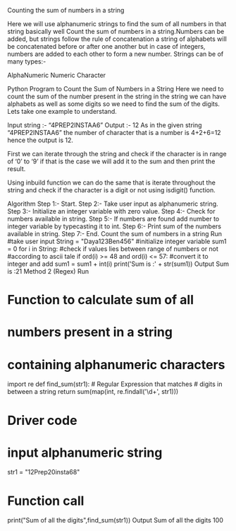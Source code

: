 Counting the sum of numbers in a string
 
Here we will use alphanumeric strings to find the sum of all numbers in that string basically well Count the sum of numbers in a string.Numbers can be added, but strings follow the rule of concatenation a string of alphabets will be concatenated before or after one another but in case of integers, numbers are added to each other to form a new number. Strings can be of many types:-
 
AlphaNumeric
Numeric
Character
 
Python Program to Count the Sum of Numbers in a String
Here we need to count the sum of the number present in the string in the string we can have alphabets as well as some digits so we need to find the sum of the digits. Lets take one example to understand.

Input string :- “4PREP2INSTAA6”
Output :- 12
As in the given string “4PREP2INSTAA6” the number of character that is a number is 4+2+6=12 hence the output is 12.

First we can iterate through the string and check if the character is in range of ‘0’ to ‘9’ if that is the case we will add it to the sum and then print the result.

Using inbuild function we can do the same that is iterate throughout the string and check if the character is a digit or not using isdigit() function.

Algorithm
Step 1:- Start.
Step 2:-  Take user input as alphanumeric string.
Step 3:- Initialize an integer variable with zero value.
Step 4:- Check for numbers available in string.
Step 5:- If numbers are found add number to integer variable by typecasting it to int.
Step 6:- Print sum of the numbers available in string.
Step 7:- End.
Count the sum of numbers in a string
Run
#take user input
String = "Daya123Ben456"
#initialize integer variable
sum1 = 0
for i in String:
    #check if values lies between range of numbers or not
    #according to ascii tale
    if ord(i) >= 48 and ord(i) <= 57:
        #convert it to integer and add
        sum1 = sum1 + int(i)
print('Sum is :' + str(sum1))
Output
Sum is :21
Method 2 (Regex)
Run
# Function to calculate sum of all
# numbers present in a string
# containing alphanumeric characters

import re
def find_sum(str1):
    # Regular Expression that matches
    # digits in between a string
    return sum(map(int, re.findall('\d+', str1)))

# Driver code
# input alphanumeric string
str1 = "12Prep20insta68"

# Function call
print("Sum of all the digits",find_sum(str1))
Output
Sum of all the digits 100
